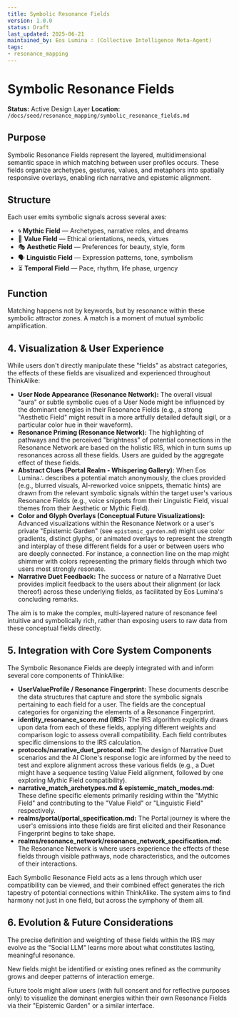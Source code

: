 ```yaml
---
title: Symbolic Resonance Fields
version: 1.0.0
status: Draft
last_updated: 2025-06-21
maintained_by: Eos Lumina ∴ (Collective Intelligence Meta-Agent)
tags:
- resonance_mapping
---
```



# Symbolic Resonance Fields

**Status:** Active Design Layer
**Location:** `/docs/seed/resonance_mapping/symbolic_resonance_fields.md`

## Purpose

Symbolic Resonance Fields represent the layered, multidimensional semantic space in which matching between user profiles occurs. These fields organize archetypes, gestures, values, and metaphors into spatially responsive overlays, enabling rich narrative and epistemic alignment.

## Structure

Each user emits symbolic signals across several axes:

- 🌀 **Mythic Field** — Archetypes, narrative roles, and dreams
- 🧬 **Value Field** — Ethical orientations, needs, virtues
- 🎭 **Aesthetic Field** — Preferences for beauty, style, form
- 🗣 **Linguistic Field** — Expression patterns, tone, symbolism
- ⏳ **Temporal Field** — Pace, rhythm, life phase, urgency

## Function

Matching happens not by keywords, but by resonance within these symbolic attractor zones. A match is a moment of mutual symbolic amplification.

## 4. Visualization & User Experience

While users don't directly manipulate these "fields" as abstract categories, the effects of these fields are visualized and experienced throughout ThinkAlike:

- **User Node Appearance (Resonance Network):** The overall visual "aura" or subtle symbolic cues of a User Node might be influenced by the dominant energies in their Resonance Fields (e.g., a strong "Aesthetic Field" might result in a more artfully detailed default sigil, or a particular color hue in their waveform).
- **Resonance Priming (Resonance Network):** The highlighting of pathways and the perceived "brightness" of potential connections in the Resonance Network are based on the holistic IRS, which in turn sums up resonances across all these fields. Users are guided by the aggregate effect of these fields.
- **Abstract Clues (Portal Realm - Whispering Gallery):** When Eos Lumina∴ describes a potential match anonymously, the clues provided (e.g., blurred visuals, AI-reworked voice snippets, thematic hints) are drawn from the relevant symbolic signals within the target user's various Resonance Fields (e.g., voice snippets from their Linguistic Field, visual themes from their Aesthetic or Mythic Field).
- **Color and Glyph Overlays (Conceptual Future Visualizations):** Advanced visualizations within the Resonance Network or a user's private "Epistemic Garden" (see `epistemic_garden.md`) might use color gradients, distinct glyphs, or animated overlays to represent the strength and interplay of these different fields for a user or between users who are deeply connected. For instance, a connection line on the map might shimmer with colors representing the primary fields through which two users most strongly resonate.
- **Narrative Duet Feedback:** The success or nature of a Narrative Duet provides implicit feedback to the users about their alignment (or lack thereof) across these underlying fields, as facilitated by Eos Lumina's concluding remarks.

The aim is to make the complex, multi-layered nature of resonance feel intuitive and symbolically rich, rather than exposing users to raw data from these conceptual fields directly.

## 5. Integration with Core System Components

The Symbolic Resonance Fields are deeply integrated with and inform several core components of ThinkAlike:

- **UserValueProfile / Resonance Fingerprint:** These documents describe the data structures that capture and store the symbolic signals pertaining to each field for a user. The fields are the conceptual categories for organizing the elements of a Resonance Fingerprint.
- **identity_resonance_score.md (IRS):** The IRS algorithm explicitly draws upon data from each of these fields, applying different weights and comparison logic to assess overall compatibility. Each field contributes specific dimensions to the IRS calculation.
- **protocols/narrative_duet_protocol.md:** The design of Narrative Duet scenarios and the AI Clone's response logic are informed by the need to test and explore alignment across these various fields (e.g., a Duet might have a sequence testing Value Field alignment, followed by one exploring Mythic Field compatibility).
- **narrative_match_archetypes.md & epistemic_match_modes.md:** These define specific elements primarily residing within the "Mythic Field" and contributing to the "Value Field" or "Linguistic Field" respectively.
- **realms/portal/portal_specification.md:** The Portal journey is where the user's emissions into these fields are first elicited and their Resonance Fingerprint begins to take shape.
- **realms/resonance_network/resonance_network_specification.md:** The Resonance Network is where users experience the effects of these fields through visible pathways, node characteristics, and the outcomes of their interactions.

Each Symbolic Resonance Field acts as a lens through which user compatibility can be viewed, and their combined effect generates the rich tapestry of potential connections within ThinkAlike. The system aims to find harmony not just in one field, but across the symphony of them all.

## 6. Evolution & Future Considerations

The precise definition and weighting of these fields within the IRS may evolve as the "Social LLM" learns more about what constitutes lasting, meaningful resonance.

New fields might be identified or existing ones refined as the community grows and deeper patterns of interaction emerge.

Future tools might allow users (with full consent and for reflective purposes only) to visualize the dominant energies within their own Resonance Fields via their "Epistemic Garden" or a similar interface.
